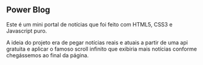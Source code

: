 

<h2>Power Blog</h2>

<p>Este é um mini portal de notícias que foi feito com HTML5, CSS3 e Javascript puro.</p>
<p>A ideia do projeto era de pegar notícias reais e atuais a partir de uma api gratuita e aplicar o famoso scroll infinito que exibiria mais notícias conforme chegássemos ao final da página.</p>
